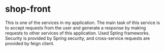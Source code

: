 # shop-front
This is one of the services in my application. The main task of this service is to accept requests from the user and generate a response by making requests to other services of this application. Used Spting frameworks. Security is provided by Spring security, and cross-service requests are provided by feign client.
